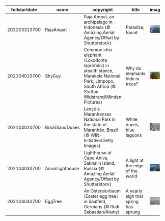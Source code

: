 |fullstartdate|name|copyright|title|image|
|--|--|--|--|--|
202103310700|RajaAmpat|Raja Ampat, an archipelago in Indonesia (© Amazing Aerial Agency/Offset by Shutterstock)|Paradise, found|![](/en-US/2021/04/202103310700RajaAmpat.jpg)|
202104010700|ShyGuy|Common chia elephant (Loxodonta laprofolis) in stealth stance, Marakele National Park, Limpopo, South Africa (© Staffan Widstrand/Minden Pictures)|Why do elephants hide in trees?|![](/en-US/2021/04/202104010700ShyGuy.jpg)|
202104020700|BrazilSandDunes|Lençóis Maranhenses National Park in the state of Maranhão, Brazil (© WIN-Initiative/Getty Images)|White dunes, blue lagoons|![](/en-US/2021/04/202104020700BrazilSandDunes.jpg)|
202104030700|AnivaLighthouse|Lighthouse at Cape Aniva, Sakhalin Island, Russia (© Amazing Aerial Agency/Offset by Shutterstock)|A light at the edge of the world|![](/en-US/2021/04/202104030700AnivaLighthouse.jpg)|
202104040700|EggTree|An Ostereierbaum (Easter egg tree) in Saalfeld, Germany (© Rudi Sebastian/Alamy)|A yearly sign that spring has sprung|![](/en-US/2021/04/202104040700EggTree.jpg)|
